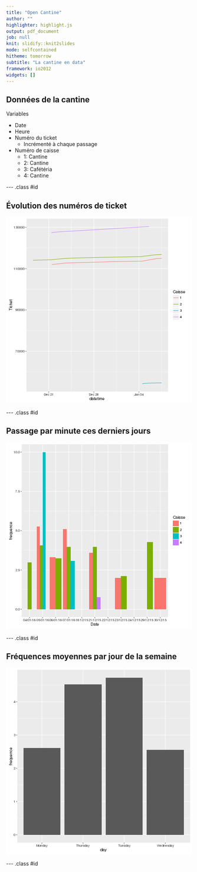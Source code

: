 ```yaml
---
title: "Open Cantine"
author: ""
highlighter: highlight.js
output: pdf_document
job: null
knit: slidify::knit2slides
mode: selfcontained
hitheme: tomorrow
subtitle: "La cantine en data"
framework: io2012
widgets: []
---
```


<script type='text/javascript'>
$(function() {
    $("p:has(img)").addClass('centered');
});
</script>

## Données de la cantine

Variables
- Date
- Heure
- Numéro du ticket
  - Incrémenté à chaque passage
- Numéro de caisse
  - 1: Cantine
  - 2: Cantine
  - 3: Cafétéria
  - 4: Cantine

--- .class #id 


## Évolution des numéros de ticket

![plot of chunk unnamed-chunk-1](assets/fig/unnamed-chunk-1-1.png) 

--- .class #id 

## Passage par minute ces derniers jours

![plot of chunk unnamed-chunk-2](assets/fig/unnamed-chunk-2-1.png) 

--- .class #id 

## Fréquences moyennes par jour de la semaine

![plot of chunk unnamed-chunk-3](assets/fig/unnamed-chunk-3-1.png) 

--- .class #id 
